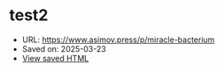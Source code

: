 # test2

- URL: https://www.asimov.press/p/miracle-bacterium
- Saved on: 2025-03-23
- [View saved HTML](links/2025-03-23-test2-2025-03-23T22-49-18-435Z/page.html)
